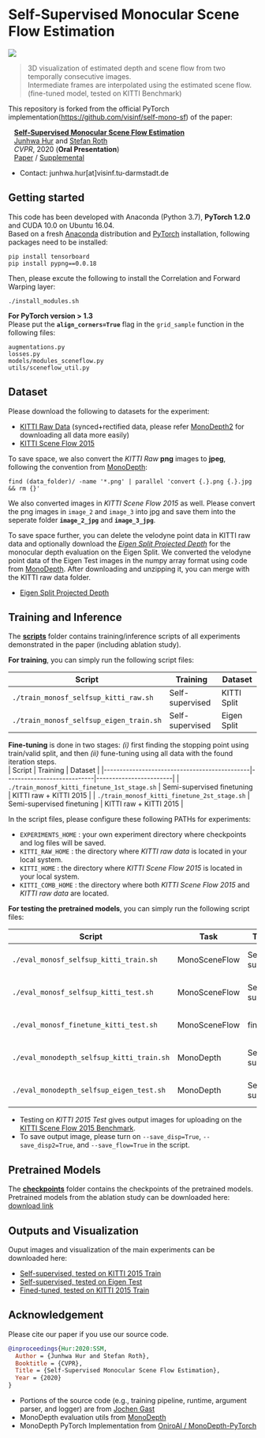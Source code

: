 # Self-Supervised Monocular Scene Flow Estimation

<img src=demo/demo.gif> 

> 3D visualization of estimated depth and scene flow from two temporally consecutive images.  
> Intermediate frames are interpolated using the estimated scene flow. (fine-tuned model, tested on KITTI Benchmark)

This repository is forked from the official PyTorch implementation(https://github.com/visinf/self-mono-sf) of the paper:  

&nbsp;&nbsp;&nbsp;[**Self-Supervised Monocular Scene Flow Estimation**](http://openaccess.thecvf.com/content_CVPR_2020/papers/Hur_Self-Supervised_Monocular_Scene_Flow_Estimation_CVPR_2020_paper.pdf)  
&nbsp;&nbsp;&nbsp;[Junhwa Hur](https://sites.google.com/site/hurjunhwa) and [Stefan Roth](https://www.visinf.tu-darmstadt.de/team_members/sroth/sroth.en.jsp)  
&nbsp;&nbsp;&nbsp;*CVPR*, 2020 (**Oral Presentation**)  
&nbsp;&nbsp;&nbsp;[Paper](http://openaccess.thecvf.com/content_CVPR_2020/papers/Hur_Self-Supervised_Monocular_Scene_Flow_Estimation_CVPR_2020_paper.pdf) / [Supplemental](http://openaccess.thecvf.com/content_CVPR_2020/supplemental/Hur_Self-Supervised_Monocular_Scene_CVPR_2020_supplemental.pdf)

- Contact: junhwa.hur[at]visinf.tu-darmstadt.de  

## Getting started
This code has been developed with Anaconda (Python 3.7), **PyTorch 1.2.0** and CUDA 10.0 on Ubuntu 16.04.  
Based on a fresh [Anaconda](https://www.anaconda.com/download/) distribution and [PyTorch](https://pytorch.org/) installation, following packages need to be installed:  

  ```Shell
  pip install tensorboard
  pip install pypng==0.0.18
  ```

Then, please excute the following to install the Correlation and Forward Warping layer:
  ```Shell
  ./install_modules.sh
  ```

**For PyTorch version > 1.3**  
Please put the **`align_corners=True`** flag in the `grid_sample` function in the following files:
  ```
  augmentations.py
  losses.py
  models/modules_sceneflow.py
  utils/sceneflow_util.py
  ```


## Dataset

Please download the following to datasets for the experiment:
  - [KITTI Raw Data](http://www.cvlibs.net/datasets/kitti/raw_data.php) (synced+rectified data, please refer [MonoDepth2](https://github.com/nianticlabs/monodepth2#-kitti-training-data) for downloading all data more easily)
  - [KITTI Scene Flow 2015](http://www.cvlibs.net/datasets/kitti/eval_scene_flow.php?benchmark=flow)

To save space, we also convert the *KITTI Raw* **png** images to **jpeg**, following the convention from [MonoDepth](https://github.com/mrharicot/monodepth):
  ```
  find (data_folder)/ -name '*.png' | parallel 'convert {.}.png {.}.jpg && rm {}'
  ```   
We also converted images in *KITTI Scene Flow 2015* as well. Please convert the png images in `image_2` and `image_3` into jpg and save them into the seperate folder **`image_2_jpg`** and **`image_3_jpg`**.  

To save space further, you can delete the velodyne point data in KITTI raw data and optionally download the [*Eigen Split Projected Depth*]() for the monocular depth evaluation on the Eigen Split. We converted the velodyne point data of the Eigen Test images in the numpy array format using code from [MonoDepth](https://github.com/mrharicot/monodepth). After downloading and unzipping it, you can merge with the KITTI raw data folder.  
  - [Eigen Split Projected Depth]()

## Training and Inference
The **[scripts](scripts/)** folder contains training\/inference scripts of all experiments demonstrated in the paper (including ablation study).

**For training**, you can simply run the following script files:

| Script                                       | Training                   | Dataset                |
|----------------------------------------------|----------------------------|------------------------|
| `./train_monosf_selfsup_kitti_raw.sh`        | Self-supervised            | KITTI Split            |
| `./train_monosf_selfsup_eigen_train.sh`      | Self-supervised            | Eigen Split            |


**Fine-tuning** is done in two stages: *(i)* first finding the stopping point using train\/valid split, and then *(ii)* fune-tuning using all data with the found iteration steps.  
| Script                                       | Training                   | Dataset                |
|----------------------------------------------|----------------------------|------------------------|
| `./train_monosf_kitti_finetune_1st_stage.sh` | Semi-supervised finetuning | KITTI raw + KITTI 2015 |
| `./train_monosf_kitti_finetune_2st_stage.sh` | Semi-supervised finetuning | KITTI raw + KITTI 2015 |

In the script files, please configure these following PATHs for experiments:
  - `EXPERIMENTS_HOME` : your own experiment directory where checkpoints and log files will be saved.
  - `KITTI_RAW_HOME` : the directory where *KITTI raw data* is located in your local system.
  - `KITTI_HOME` : the directory where *KITTI Scene Flow 2015* is located in your local system. 
  - `KITTI_COMB_HOME` : the directory where both *KITTI Scene Flow 2015* and *KITTI raw data* are located.  
   
  
**For testing the pretrained models**, you can simply run the following script files:

| Script                                    | Task          | Training        | Dataset          | 
|-------------------------------------------|---------------|-----------------|------------------|
| `./eval_monosf_selfsup_kitti_train.sh`    | MonoSceneFlow | Self-supervised | KITTI 2015 Train |
| `./eval_monosf_selfsup_kitti_test.sh`     | MonoSceneFlow | Self-supervised | KITTI 2015 Test  |
| `./eval_monosf_finetune_kitti_test.sh`    | MonoSceneFlow | fine-tuned      | KITTI 2015 Test  |
| `./eval_monodepth_selfsup_kitti_train.sh` | MonoDepth     | Self-supervised | KITTI test split |
| `./eval_monodepth_selfsup_eigen_test.sh`  | MonoDepth     | Self-supervised | Eigen test split |

  - Testing on *KITTI 2015 Test* gives output images for uploading on the [KITTI Scene Flow 2015 Benchmark](http://www.cvlibs.net/datasets/kitti/eval_scene_flow.php).  
  - To save output image, please turn on `--save_disp=True`, `--save_disp2=True`, and `--save_flow=True` in the script.  

## Pretrained Models 

The **[checkpoints](checkpoints/)** folder contains the checkpoints of the pretrained models.  
Pretrained models from the ablation study can be downloaded here: [download link](https://download.visinf.tu-darmstadt.de/data/2020-cvpr-hur-self-mono-sf/models/checkpoints_ablation_study.zip)


## Outputs and Visualization

Ouput images and visualization of the main experiments can be downloaded here:
  - [Self-supervised, tested on KITTI 2015 Train](https://download.visinf.tu-darmstadt.de/data/2020-cvpr-hur-self-mono-sf/results/self_supervised_KITTI_train.zip)
  - [Self-supervised, tested on Eigen Test](https://download.visinf.tu-darmstadt.de/data/2020-cvpr-hur-self-mono-sf/results/self_supervised_Eigen_test.zip)
  - [Fined-tuned, tested on KITTI 2015 Train](https://download.visinf.tu-darmstadt.de/data/2020-cvpr-hur-self-mono-sf/results/finetuned_KITTI_train.zip)


## Acknowledgement

Please cite our paper if you use our source code.  

```bibtex
@inproceedings{Hur:2020:SSM,  
  Author = {Junhwa Hur and Stefan Roth},  
  Booktitle = {CVPR},  
  Title = {Self-Supervised Monocular Scene Flow Estimation},  
  Year = {2020}  
}
```

- Portions of the source code (e.g., training pipeline, runtime, argument parser, and logger) are from [Jochen Gast](https://scholar.google.com/citations?user=tmRcFacAAAAJ&hl=en)  
- MonoDepth evaluation utils from [MonoDepth](https://github.com/mrharicot/monodepth)
- MonoDepth PyTorch Implementation from [OniroAI / MonoDepth-PyTorch](https://github.com/OniroAI/MonoDepth-PyTorch)

